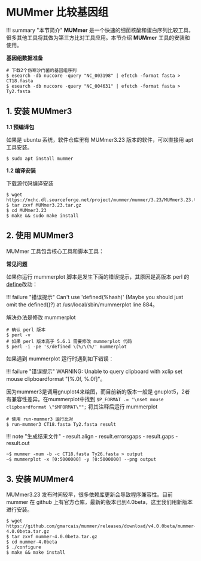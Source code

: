 # MUMmer 比较基因组

!!! summary "本节简介"
    **MUMmer** 是一个快速的细菌核酸和蛋白序列比较工具，很多其他工具将其做为第三方比对工具应用。本节介绍 **MUMmer** 工具的安装和使用。

**基因组数据准备**

```
# 下载2个伤寒沙门菌的基因组序列
$ esearch -db nuccore -query "NC_003198" | efetch -format fasta > CT18.fasta
$ esearch -db nuccore -query "NC_004631" | efetch -format fasta > Ty2.fasta
```

## 1. 安装 MUMmer3

**1.1 预编译包**

如果是 ubuntu 系统，软件仓库里有 MUMmer3.23 版本的软件，可以直接用 apt 工具安装。

```
$ sudo apt install mummer
```

**1.2 编译安装**

下载源代码编译安装

```
$ wget https://nchc.dl.sourceforge.net/project/mummer/mummer/3.23/MUMmer3.23.tar.gz
$ tar zxvf MUMmer3.23.tar.gz
$ cd MUMmer3.23
$ make && sudo make install
```

## 2. 使用 MUMmer3

MUMmer 工具包含核心工具和脚本工具：

**常见问题**

如果你运行 mummerplot 脚本是发生下面的错误提示，其原因是高版本 perl 的[define](http://perldoc.perl.org/functions/defined.html)改动：

!!! failure "错误提示"
    Can't use 'defined(%hash)' (Maybe you should just omit the defined()?) at /usr/local/sbin/mummerplot line 884。

解决办法是修改 mummerplot

```
# 确认 perl 版本
$ perl -v
# 如果 perl 版本高于 5.6.1 需要修改 mummerplot 代码
$ perl -i -pe 's/defined \(%/\(%/' mummerplot
```

如果遇到 mummerplot 运行时遇到如下错误：

!!! failure "错误提示"
    WARNING: Unable to query clipboard with xclip
    set mouse clipboardformat "[%.0f, %.0f]"。

因为mummer3是调用gnuplot4来绘图，而目前新的版本一般是 gnuplot5，2者有兼容性差异。在mummerplot中找到 `$P_FORMAT .= "\nset mouse clipboardformat \"$MFORMAT\"";` 将其注释后运行 mummerplot

```
# 使用 run-mummer3 运行比对
$ run-mummer3 CT18.fasta Ty2.fasta result
```

!!! note "生成结果文件"
    - result.align
    - result.errorsgaps
    - result.gaps
    - result.out

```
~$ mummer -mum -b -c CT18.fasta Ty26.fasta > output
~$ mummerplot -x [0:5000000] -y [0:5000000] --png output
```

## 3. 安装 MUMmer4

MUMmer3.23 发布时间较早，很多依赖库更新会导致程序兼容性。目前 mummer 在 github 上有官方仓库，最新的版本已到4.0beta，这里我们用新版本进行安装。

```
$ wget https://github.com/gmarcais/mummer/releases/download/v4.0.0beta/mummer-4.0.0beta.tar.gz
$ tar zxvf mummer-4.0.0beta.tar.gz
$ cd mummer-4.0beta
$ ./configure
$ make && make install
```
